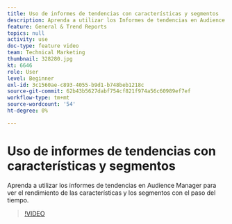 ```yaml
---
title: Uso de informes de tendencias con características y segmentos
description: Aprenda a utilizar los Informes de tendencias en Audience Manager para ver el rendimiento de las características y los segmentos con el paso del tiempo.
feature: General & Trend Reports
topics: null
activity: use
doc-type: feature video
team: Technical Marketing
thumbnail: 328280.jpg
kt: 6646
role: User
level: Beginner
exl-id: 3c1560ae-c893-4055-b9d1-b748beb1218c
source-git-commit: 62b43b5627dabf754cf821f974a56c60989ef7ef
workflow-type: tm+mt
source-wordcount: '54'
ht-degree: 0%

---
```


# Uso de informes de tendencias con características y segmentos

Aprenda a utilizar los informes de tendencias en Audience Manager para ver el rendimiento de las características y los segmentos con el paso del tiempo.

>[!VIDEO](https://video.tv.adobe.com/v/340797/?quality=12&learn=on&captions=spa)
